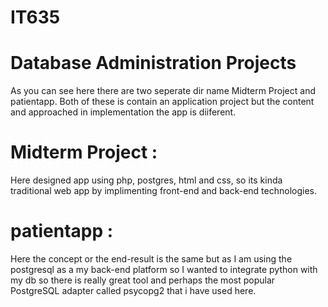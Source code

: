 # IT635
# Database Administration Projects
As you can see here there are two seperate dir name Midterm Project and patientapp. Both of these is contain an application project but the content and approached in implementation the app is diiferent.
# Midterm Project :
 Here designed app using php, postgres, html and css, so its kinda traditional web app by implimenting front-end and back-end technologies.
# patientapp :
Here the concept or the end-result is the same but as I am using the postgresql as a my back-end platform so I wanted to integrate python with my db so there is really great
tool and perhaps the most popular PostgreSQL adapter called psycopg2 that i have used here. 
